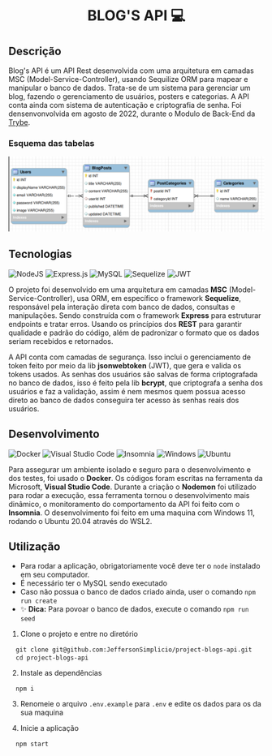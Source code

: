 <h1 align="center">BLOG'S API 💻</h1>

## Descrição
Blog's API é um API Rest desenvolvida com uma arquitetura em camadas MSC (Model-Service-Controller), usando Sequilize ORM para mapear e manipular o banco de dados. Trata-se de um sistema para gerenciar um blog, fazendo o gerenciamento de usuários, posters e categorias. A API conta ainda com sistema de autenticação e criptografia de senha. Foi densenvonvolvida em agosto de 2022, durante o Modulo de Back-End da [Trybe](https://www.betrybe.com/).

### Esquema das tabelas
![image](./images/der.png)

## Tecnologias
![NodeJS](https://img.shields.io/badge/Node.js-339933?style=for-the-badge&logo=nodedotjs&logoColor=white)
![Express.js](https://img.shields.io/badge/Express.js-000000?style=for-the-badge&logo=express&logoColor=white)
![MySQL](https://img.shields.io/badge/mysql-%2300f.svg?style=for-the-badge&logo=mysql&logoColor=white)
![Sequelize](https://img.shields.io/badge/Sequelize-52B0E7?style=for-the-badge&logo=Sequelize&logoColor=white)
![JWT](https://img.shields.io/badge/JWT-black?style=for-the-badge&logo=JSON%20web%20tokens)

O projeto foi desenvolvido em uma arquitetura em camadas **MSC** (Model-Service-Controller), usa ORM, em específico o framework **Sequelize**, responsável pela interação direta com banco de dados, consultas e manipulações. Sendo construída com o framework **Express** para estruturar endpoints e tratar erros. Usando os princípios dos **REST** para garantir qualidade e padrão do código, além de padronizar o formato que os dados seriam recebidos e retornados.

A API conta com camadas de segurança. Isso inclui o gerenciamento de token feito por meio da lib **jsonwebtoken** (JWT), que gera e valida os tokens usados. As senhas dos usuários são salvas de forma criptografada no banco de dados, isso é feito pela lib **bcrypt**, que criptografa a senha dos usuários e faz a validação, assim é nem mesmos quem possua acesso direto ao banco de dados conseguira ter acesso às senhas reais dos usuários.

## Desenvolvimento

![Docker](https://img.shields.io/badge/docker-%230db7ed.svg?style=for-the-badge&logo=docker&logoColor=white)
![Visual Studio Code](https://img.shields.io/badge/Visual%20Studio%20Code-0078d7.svg?style=for-the-badge&logo=visual-studio-code&logoColor=white)
![Insomnia](https://img.shields.io/badge/Insomnia-black?style=for-the-badge&logo=insomnia&logoColor=5849BE)
![Windows](https://img.shields.io/badge/Windows-0078D6?style=for-the-badge&logo=windows&logoColor=white)
![Ubuntu](https://img.shields.io/badge/Ubuntu-E95420?style=for-the-badge&logo=ubuntu&logoColor=white)

Para assegurar um ambiente isolado e seguro para o desenvolvimento e dos testes, foi usado o **Docker**. Os códigos foram escritas na ferramenta da Microsoft, **Visual Studio Code**. Durante a criação o **Nodemon** foi utilizado para rodar a execução, essa ferramenta tornou o desenvolvimento mais dinâmico, o monitoramento do comportamento da API foi feito com o **Insomnia**. O desenvolvimento foi feito em uma maquina com Windows 11, rodando o Ubuntu 20.04 através do WSL2.

## Utilização

- Para rodar a aplicação, obrigatoriamente você deve ter o `node` instalado em seu computador.
- É necessário ter o MySQL sendo executado
- Caso não possua o banco de dados criado ainda, user o comando `npm run create`
- ✨ **Dica:** Para povoar o banco de dados, execute o comando `npm run seed`

1. Clone o projeto e entre no diretório
  ```
    git clone git@github.com:JeffersonSimplicio/project-blogs-api.git
    cd project-blogs-api
  ```
2. Instale as dependências
  ```
    npm i
  ```
3. Renomeie o arquivo `.env.example` para `.env` e edite os dados para os da sua maquina
  
4. Inicie a aplicação
  ```
    npm start
  ```